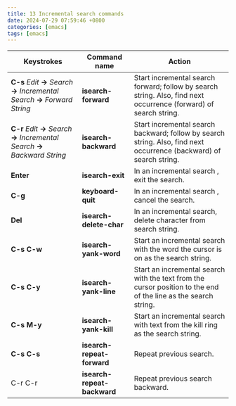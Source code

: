 ```yaml
---  
title: 13 Incremental search commands  
date: 2024-07-29 07:59:46 +0800  
categories: [emacs]  
tags: [emacs]  
--- 
```

| Keystrokes                                                                          | Command name                | Action                                                                                                              |
| ----------------------------------------------------------------------------------- | --------------------------- | ------------------------------------------------------------------------------------------------------------------- |
| **C-s** *Edit* **→** *Search* **→** *Incremental Search* **→** *Forward String*  | **isearch-forward**         | Start incremental search forward; follow by search string. Also, find next occurrence (forward) of search string.   |
| **C-r** *Edit* **→** *Search* **→** *Incremental Search* **→** *Backward String* | **isearch-backward**        | Start incremental search backward; follow by search string. Also, find next occurrence (backward) of search string. |
| **Enter**                                                                           | **isearch-exit**            | In an incremental search , exit the search.                                                                         |
| **C-g**                                                                             | **keyboard-quit**           | In an incremental search , cancel the search.                                                                       |
| **Del**                                                                             | **isearch-delete-char**     | In an incremental search, delete character from search string.                                                      |
| **C-s C-w**                                                                         | **isearch-yank-word**       | Start an incremental search with the word the cursor is on as the search string.                                    |
| **C-s C-y**                                                                         | **isearch-yank-line**       | Start an incremental search with the text from the cursor position to the end of the line as the search string.     |
| **C-s M-y**                                                                         | **isearch-yank-kill**       | Start an incremental search with text from the kill ring as the search string.                                      |
| **C-s C-s**                                                                         | **isearch-repeat-forward**  | Repeat previous search.                                                                                             |
| C-r C-r                                                                             | **isearch-repeat-backward** | Repeat previous search backward.                                                                                    |
